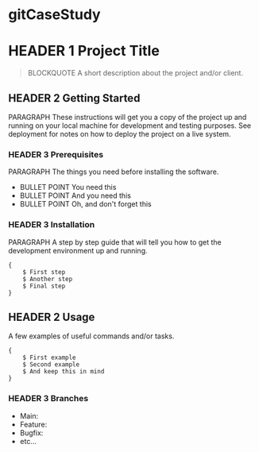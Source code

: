 # gitCaseStudy

# HEADER 1 Project Title

> BLOCKQUOTE A short description about the project and/or client.

## HEADER 2 Getting Started

PARAGRAPH These instructions will get you a copy of the project up and running on your local machine for development and testing purposes. See deployment for notes on how to deploy the project on a live system.

### HEADER 3 Prerequisites

PARAGRAPH The things you need before installing the software.

- BULLET POINT You need this
- BULLET POINT And you need this
- BULLET POINT Oh, and don't forget this

### HEADER 3 Installation

PARAGRAPH A step by step guide that will tell you how to get the development environment up and running.

```
{
    $ First step
    $ Another step
    $ Final step
}

```

## HEADER 2 Usage

A few examples of useful commands and/or tasks.

```
{
    $ First example
    $ Second example
    $ And keep this in mind
}
```

### HEADER 3 Branches

- Main:
- Feature:
- Bugfix:
- etc...
